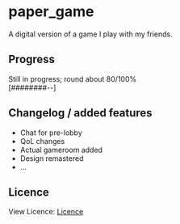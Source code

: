 # paper_game

A digital version of a game I play with my friends.

## Progress

Still in progress; round about 80/100%<br>
[########--]

## Changelog / added features
- Chat for pre-lobby
- QoL changes
- Actual gameroom added
- Design remastered
- ...

## Licence

View Licence: 
[Licence](https://github.com/Schleimfresse/paper_game/blob/main/LICENSE)

